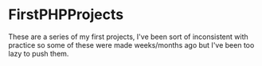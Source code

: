 # FirstPHPProjects
These are a series of my first projects, I've been sort of inconsistent with practice so some of these were made weeks/months ago but I've been too lazy to push them. 
